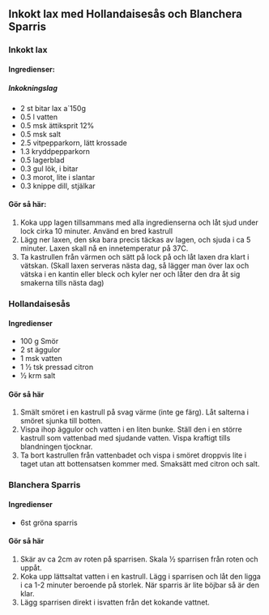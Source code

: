 ## Inkokt lax med Hollandaisesås och Blanchera Sparris

### Inkokt lax

#### Ingredienser:

##### Inkokningslag
* 2 st bitar lax a´150g
* 0.5 l vatten
* 0.5 msk ättiksprit 12%
* 0.5 msk salt
* 2.5 vitpepparkorn, lätt krossade
* 1.3 kryddpepparkorn
* 0.5 lagerblad
* 0.3 gul lök, i bitar
* 0.3 morot, lite i slantar
* 0.3 knippe dill, stjälkar

#### Gör så här:

1. Koka upp lagen tillsammans med alla ingredienserna och låt sjud under lock cirka 10 minuter. Använd en bred kastrull
2. Lägg ner laxen, den ska bara precis täckas av lagen, och sjuda i ca 5 minuter. Laxen skall nå en innetemperatur på 37C.
3. Ta kastrullen från värmen och sätt på lock på och låt laxen dra klart i vätskan. (Skall laxen serveras nästa dag, så lägger man över lax och vätska i en kantin eller bleck och kyler ner och låter den dra åt sig smakerna tills nästa dag)

### Hollandaisesås

#### Ingredienser

* 100 g Smör
* 2 st äggulor
* 1 msk vatten
* 1 1⁄2 tsk pressad citron
* 1⁄2 krm salt

#### Gör så här

1. Smält smöret i en kastrull på svag värme (inte ge färg). Låt salterna i smöret sjunka till botten.
2. Vispa ihop äggulor och vatten i en liten bunke. Ställ den i en större kastrull som vattenbad med sjudande vatten. Vispa kraftigt tills blandningen tjocknar.
3. Ta bort kastrullen från vattenbadet och vispa i smöret droppvis lite i taget utan att bottensatsen kommer med. Smaksätt med citron och salt.

### Blanchera Sparris

#### Ingredienser

* 6st gröna sparris

#### Gör så här
1. Skär av ca 2cm av roten på sparrisen. Skala ½ sparrisen från roten och uppåt.
2. Koka upp lättsaltat vatten i en kastrull. Lägg i sparrisen och låt den ligga i ca 1-2 minuter beroende på storlek. När
sparris är lite böjbar så är den klar.
3. Lägg sparrisen direkt i isvatten från det kokande vattnet.
